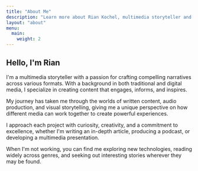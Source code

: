 ```yaml
---
title: "About Me"
description: "Learn more about Rian Kochel, multimedia storyteller and digital content creator."
layout: "about"
menu:
  main:
    weight: 2
---
```


## Hello, I'm Rian

I'm a multimedia storyteller with a passion for crafting compelling narratives across various formats. With a background in both traditional and digital media, I specialize in creating content that engages, informs, and inspires.

My journey has taken me through the worlds of written content, audio production, and visual storytelling, giving me a unique perspective on how different media can work together to create powerful experiences.

I approach each project with curiosity, creativity, and a commitment to excellence, whether I'm writing an in-depth article, producing a podcast, or developing a multimedia presentation.

When I'm not working, you can find me exploring new technologies, reading widely across genres, and seeking out interesting stories wherever they may be found.
